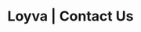 ---
title: "Loyva | Contact Us"
meta_title: "Loyva | Get in Touch – Secure Financial Solutions"
description: "Have questions or need assistance? Contact Loyva’s team for expert support on secure financial management and automation solutions."
draft: false

formContent:
    head: "Connect with Us"
    icon: "stars"
    title: "Get In Touch"
    subtitle: "Fill the form below to get connected with Loyva representative."
    button:
      enable: true
      label: "Send a Message"
imageContent:
  content: "Loyva has been instrumental in helping us transform from a paper based to a digital first company"
  name: LoyalHaus
  designation: "Operations Manager"
  image: "/images/portraits/11213.png"
---